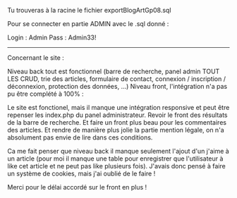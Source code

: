 Tu trouveras à la racine le fichier exportBlogArtGp08.sql

Pour se connecter en partie ADMIN avec le .sql donné :

Login : Admin
Pass : Admin33!

-----------

Concernant le site :

Niveau back tout est fonctionnel (barre de recherche, panel admin TOUT LES CRUD, trie des articles, formulaire de contact, connexion / inscription / déconnexion, protection des données, ...)
Niveau front, l'intégration n'a pas pu être complété à 100% :

Le site est fonctionel, mais il manque une intégration responsive et peut être repenser les index.php du panel administrateur.
Revoir le front des résultats de la barre de recherche.
Et faire un front plus beau pour les commentaires des articles.
Et rendre de manière plus jolie la partie mention légale, on n'a absolument pas envie de lire dans ces conditions.

Ca me fait penser que niveau back il manque seulement l'ajout d'un j'aime à un article (pour moi il manque une table pour enregistrer que l'utilisateur à like cet article et ne peut pas like plusieurs fois). J'avais donc pensé à faire un système de cookies, mais j'ai oublié de le faire !

Merci pour le délai accordé sur le front en plus !